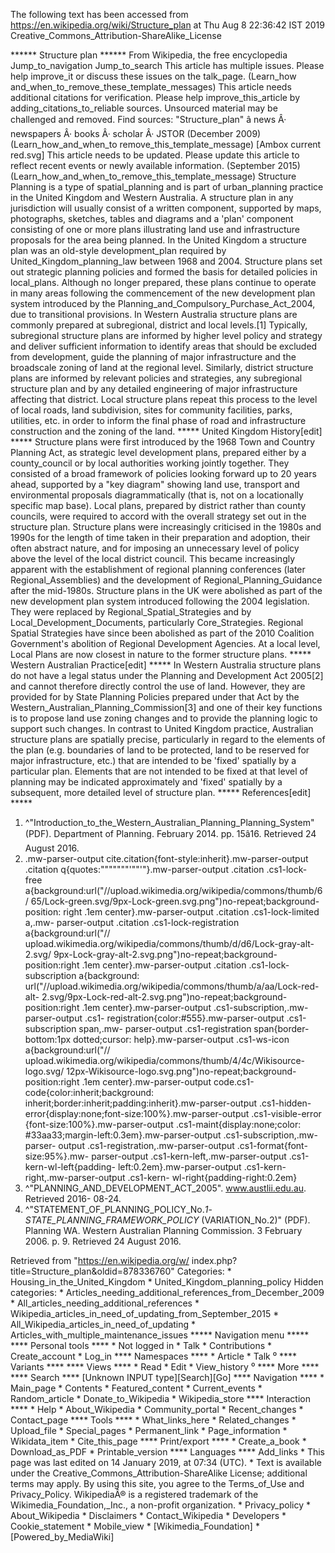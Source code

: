 The following text has been accessed from https://en.wikipedia.org/wiki/Structure_plan at Thu Aug 8 22:36:42 IST 2019
Creative_Commons_Attribution-ShareAlike_License




















****** Structure plan ******
From Wikipedia, the free encyclopedia
Jump_to_navigation Jump_to_search
 This article has multiple issues. Please help improve_it or discuss these issues on the talk_page. (Learn_how
 and_when_to_remove_these_template_messages)
  This article needs additional citations for verification. Please help improve_this_article by adding_citations_to_reliable
  sources. Unsourced material may be challenged and removed.
  Find sources: "Structure_plan" â news Â· newspapers Â· books Â· scholar Â· JSTOR (December 2009)(Learn_how_and_when_to
  remove_this_template_message)
 [Ambox current red.svg] This article needs to be updated. Please update this article to reflect recent events
                         or newly available information. (September 2015)
 (Learn_how_and_when_to_remove_this_template_message)
Structure Planning is a type of spatial_planning and is part of urban_planning
practice in the United Kingdom and Western Australia. A structure plan in any
jurisdiction will usually consist of a written component, supported by maps,
photographs, sketches, tables and diagrams and a 'plan' component consisting of
one or more plans illustrating land use and infrastructure proposals for the
area being planned.
In the United Kingdom a structure plan was an old-style development_plan
required by United_Kingdom_planning_law between 1968 and 2004. Structure plans
set out strategic planning policies and formed the basis for detailed policies
in local_plans. Although no longer prepared, these plans continue to operate in
many areas following the commencement of the new development plan system
introduced by the Planning_and_Compulsory_Purchase_Act_2004, due to
transitional provisions.
In Western Australia structure plans are commonly prepared at subregional,
district and local levels.[1] Typically, subregional structure plans are
informed by higher level policy and strategy and deliver sufficient information
to identify areas that should be excluded from development, guide the planning
of major infrastructure and the broadscale zoning of land at the regional
level. Similarly, district structure plans are informed by relevant policies
and strategies, any subregional structure plan and by any detailed engineering
of major infrastructure affecting that district. Local structure plans repeat
this process to the level of local roads, land subdivision, sites for community
facilities, parks, utilities, etc. in order to inform the final phase of road
and infrastructure construction and the zoning of the land.
***** United Kingdom History[edit] *****
Structure plans were first introduced by the 1968 Town and Country Planning
Act, as strategic level development plans, prepared either by a county_council
or by local authorities working jointly together. They consisted of a broad
framework of policies looking forward up to 20 years ahead, supported by a "key
diagram" showing land use, transport and environmental proposals
diagrammatically (that is, not on a locationally specific map base). Local
plans, prepared by district rather than county councils, were required to
accord with the overall strategy set out in the structure plan.
Structure plans were increasingly criticised in the 1980s and 1990s for the
length of time taken in their preparation and adoption, their often abstract
nature, and for imposing an unnecessary level of policy above the level of the
local district council. This became increasingly apparent with the
establishment of regional planning conferences (later Regional_Assemblies) and
the development of Regional_Planning_Guidance after the mid-1980s.
Structure plans in the UK were abolished as part of the new development plan
system introduced following the 2004 legislation. They were replaced by
Regional_Spatial_Strategies and by Local_Development_Documents, particularly
Core_Strategies. Regional Spatial Strategies have since been abolished as part
of the 2010 Coalition Government's abolition of Regional Development Agencies.
At a local level, Local Plans are now closest in nature to the former structure
plans.
***** Western Australian Practice[edit] *****
In Western Australia structure plans do not have a legal status under the
Planning and Development Act 2005[2] and cannot therefore directly control the
use of land. However, they are provided for by State Planning Policies prepared
under that Act by the Western_Australian_Planning_Commission[3] and one of
their key functions is to propose land use zoning changes and to provide the
planning logic to support such changes.
In contrast to United Kingdom practice, Australian structure plans are
spatially precise, particularly in regard to the elements of the plan (e.g.
boundaries of land to be protected, land to be reserved for major
infrastructure, etc.) that are intended to be 'fixed' spatially by a particular
plan. Elements that are not intended to be fixed at that level of planning may
be indicated approximately and 'fixed' spatially by a subsequent, more detailed
level of structure plan.
***** References[edit] *****
   1. ^"Introduction_to_the_Western_Australian_Planning_Planning_System" (PDF).
      Department of Planning. February 2014. pp. 15â16. Retrieved 24 August
      2016.
   2. .mw-parser-output cite.citation{font-style:inherit}.mw-parser-output
      .citation q{quotes:"\"""\"""'""'"}.mw-parser-output .citation .cs1-lock-
      free a{background:url("//upload.wikimedia.org/wikipedia/commons/thumb/6/
      65/Lock-green.svg/9px-Lock-green.svg.png")no-repeat;background-position:
      right .1em center}.mw-parser-output .citation .cs1-lock-limited a,.mw-
      parser-output .citation .cs1-lock-registration a{background:url("//
      upload.wikimedia.org/wikipedia/commons/thumb/d/d6/Lock-gray-alt-2.svg/
      9px-Lock-gray-alt-2.svg.png")no-repeat;background-position:right .1em
      center}.mw-parser-output .citation .cs1-lock-subscription a{background:
      url("//upload.wikimedia.org/wikipedia/commons/thumb/a/aa/Lock-red-alt-
      2.svg/9px-Lock-red-alt-2.svg.png")no-repeat;background-position:right
      .1em center}.mw-parser-output .cs1-subscription,.mw-parser-output .cs1-
      registration{color:#555}.mw-parser-output .cs1-subscription span,.mw-
      parser-output .cs1-registration span{border-bottom:1px dotted;cursor:
      help}.mw-parser-output .cs1-ws-icon a{background:url("//
      upload.wikimedia.org/wikipedia/commons/thumb/4/4c/Wikisource-logo.svg/
      12px-Wikisource-logo.svg.png")no-repeat;background-position:right .1em
      center}.mw-parser-output code.cs1-code{color:inherit;background:
      inherit;border:inherit;padding:inherit}.mw-parser-output .cs1-hidden-
      error{display:none;font-size:100%}.mw-parser-output .cs1-visible-error
      {font-size:100%}.mw-parser-output .cs1-maint{display:none;color:
      #33aa33;margin-left:0.3em}.mw-parser-output .cs1-subscription,.mw-parser-
      output .cs1-registration,.mw-parser-output .cs1-format{font-size:95%}.mw-
      parser-output .cs1-kern-left,.mw-parser-output .cs1-kern-wl-left{padding-
      left:0.2em}.mw-parser-output .cs1-kern-right,.mw-parser-output .cs1-kern-
      wl-right{padding-right:0.2em}
   3. ^"PLANNING_AND_DEVELOPMENT_ACT_2005". www.austlii.edu.au. Retrieved 2016-
      08-24.
   4. ^"STATEMENT_OF_PLANNING_POLICY_No._1_-_STATE_PLANNING_FRAMEWORK_POLICY_
      (VARIATION_No.2)" (PDF). Planning WA. Western Australian Planning
      Commission. 3 February 2006. p. 9. Retrieved 24 August 2016.

Retrieved from "https://en.wikipedia.org/w/
index.php?title=Structure_plan&oldid=878336760"
Categories:
    * Housing_in_the_United_Kingdom
    * United_Kingdom_planning_policy
Hidden categories:
    * Articles_needing_additional_references_from_December_2009
    * All_articles_needing_additional_references
    * Wikipedia_articles_in_need_of_updating_from_September_2015
    * All_Wikipedia_articles_in_need_of_updating
    * Articles_with_multiple_maintenance_issues
***** Navigation menu *****
**** Personal tools ****
    * Not logged in
    * Talk
    * Contributions
    * Create_account
    * Log_in
**** Namespaces ****
    * Article
    * Talk
⁰
**** Variants ****
**** Views ****
    * Read
    * Edit
    * View_history
⁰
**** More ****
**** Search ****
[Unknown INPUT type][Search][Go]
**** Navigation ****
    * Main_page
    * Contents
    * Featured_content
    * Current_events
    * Random_article
    * Donate_to_Wikipedia
    * Wikipedia_store
**** Interaction ****
    * Help
    * About_Wikipedia
    * Community_portal
    * Recent_changes
    * Contact_page
**** Tools ****
    * What_links_here
    * Related_changes
    * Upload_file
    * Special_pages
    * Permanent_link
    * Page_information
    * Wikidata_item
    * Cite_this_page
**** Print/export ****
    * Create_a_book
    * Download_as_PDF
    * Printable_version
**** Languages ****
Add_links
    * This page was last edited on 14 January 2019, at 07:34 (UTC).
    * Text is available under the Creative_Commons_Attribution-ShareAlike
      License; additional terms may apply. By using this site, you agree to the
      Terms_of_Use and Privacy_Policy. WikipediaÂ® is a registered trademark of
      the Wikimedia_Foundation,_Inc., a non-profit organization.
    * Privacy_policy
    * About_Wikipedia
    * Disclaimers
    * Contact_Wikipedia
    * Developers
    * Cookie_statement
    * Mobile_view
    * [Wikimedia_Foundation]
    * [Powered_by_MediaWiki]
